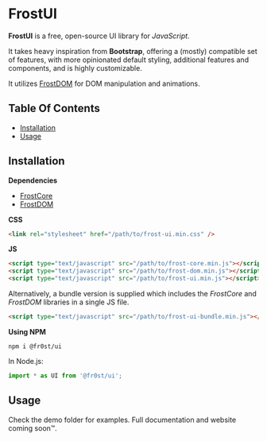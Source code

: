 # FrostUI

**FrostUI** is a free, open-source UI library for *JavaScript*.

It takes heavy inspiration from **Bootstrap**, offering a (mostly) compatible set of features, with more opinionated default styling, additional features and components, and is highly customizable.

It utilizes [FrostDOM](https://github.com/elusivecodes/FrostDOM) for DOM manipulation and animations.


## Table Of Contents
- [Installation](#installation)
- [Usage](#usage)



## Installation

**Dependencies**

- [FrostCore](https://github.com/elusivecodes/FrostCore)
- [FrostDOM](https://github.com/elusivecodes/FrostDOM)

**CSS**

```html
<link rel="stylesheet" href="/path/to/frost-ui.min.css" />
```

**JS**

```html
<script type="text/javascript" src="/path/to/frost-core.min.js"></script>
<script type="text/javascript" src="/path/to/frost-dom.min.js"></script>
<script type="text/javascript" src="/path/to/frost-ui.min.js"></script>
```

Alternatively, a bundle version is supplied which includes the *FrostCore* and *FrostDOM* libraries in a single JS file.

```html
<script type="text/javascript" src="/path/to/frost-ui-bundle.min.js"></script>
```

**Using NPM**

```
npm i @fr0st/ui
```

In Node.js:

```javascript
import * as UI from '@fr0st/ui';
```


## Usage

Check the demo folder for examples. Full documentation and website coming soon™.